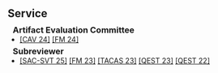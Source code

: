 <h1 id="services"></h1>

<h2 style="margin: 60px 0px 10px;">Service</h2>

<h3 style="margin:0 10px 0;">Artifact Evaluation Committee</h3>

<ul style="margin:0 0 5px;">
  <li>
  <a href="https://i-cav.org/2024/"><autocolor>[CAV 24]</autocolor></a>
  <a href="https://www.fm24.polimi.it/"><autocolor>[FM 24]</autocolor></a>
  </li>
</ul>

<h3 style="margin:0 10px 0;">Subreviewer</h3>

<ul style="margin:0 0 5px;">
 <li>
<a href="https://sac-svt.github.io/sac-svt-2025/"><autocolor>[SAC-SVT 25]</autocolor></a>
<a href="https://fm2023.isp.uni-luebeck.de/"><autocolor>[FM 23]</autocolor></a>
<a href="https://etaps.org/2023/past-conference/"><autocolor>[TACAS 23]</autocolor></a>
<a href="https://www.qest.org/qest2023/"><autocolor>[QEST 23]</autocolor></a>
<a href="https://www.qest.org/qest2022/"><autocolor>[QEST 22]</autocolor></a>
 </li>
</ul>


